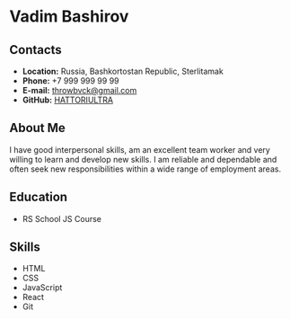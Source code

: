 # Vadim Bashirov
## Contacts
* **Location:** Russia, Bashkortostan Republic, Sterlitamak
* **Phone:** +7 999 999 99 99
* **E-mail:** throwbvck@gmail.com
* **GitHub:** [HATTORIULTRA](https://github.com/HATTORIULTRA)
## About Me
I have good interpersonal skills, am an excellent team worker and very willing to learn and develop new skills.
I am reliable and dependable and often seek new responsibilities within a wide range of employment areas.
## Education
* RS School JS Course
## Skills
* HTML
* CSS
* JavaScript
* React
* Git